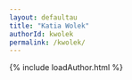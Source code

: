 ```yaml
---
layout: defaultau
title: "Katia Wolek"
authorId: kwolek
permalink: /kwolek/
---
```

{% include loadAuthor.html %}
<script>
    $(document).ready(function(){
        showAuthorBio('{{ page.authorId }}');
   });
</script>
